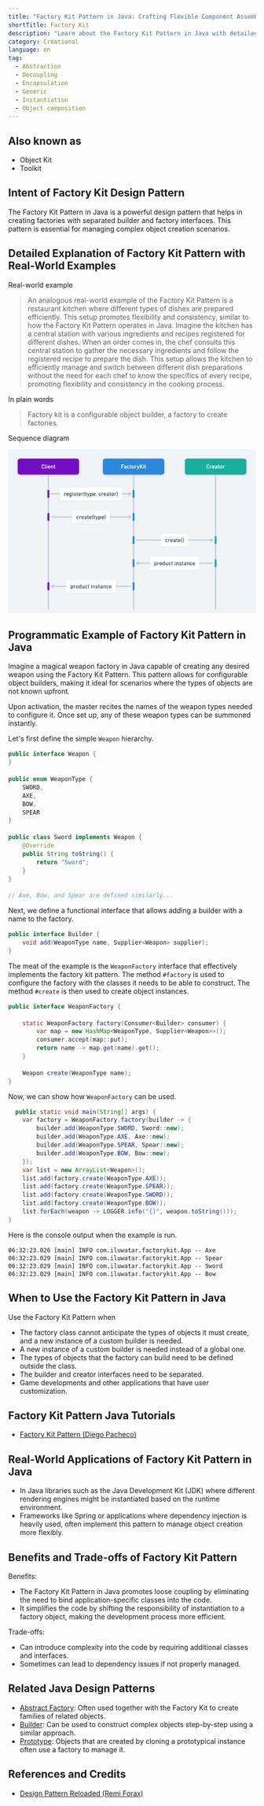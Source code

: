 ```yaml
---
title: "Factory Kit Pattern in Java: Crafting Flexible Component Assemblies"
shortTitle: Factory Kit
description: "Learn about the Factory Kit Pattern in Java with detailed explanations, real-world examples, and practical applications. Improve your Java skills with our comprehensive guide."
category: Creational
language: en
tag:
  - Abstraction
  - Decoupling
  - Encapsulation
  - Generic
  - Instantiation
  - Object composition
---
```


## Also known as

* Object Kit
* Toolkit

## Intent of Factory Kit Design Pattern

The Factory Kit Pattern in Java is a powerful design pattern that helps in creating factories with separated builder and factory interfaces. This pattern is essential for managing complex object creation scenarios.

## Detailed Explanation of Factory Kit Pattern with Real-World Examples

Real-world example

> An analogous real-world example of the Factory Kit Pattern is a restaurant kitchen where different types of dishes are prepared efficiently. This setup promotes flexibility and consistency, similar to how the Factory Kit Pattern operates in Java. Imagine the kitchen has a central station with various ingredients and recipes registered for different dishes. When an order comes in, the chef consults this central station to gather the necessary ingredients and follow the registered recipe to prepare the dish. This setup allows the kitchen to efficiently manage and switch between different dish preparations without the need for each chef to know the specifics of every recipe, promoting flexibility and consistency in the cooking process.

In plain words

> Factory kit is a configurable object builder, a factory to create factories.

Sequence diagram

![Factory Kit sequence diagram](./etc/factory-kit-sequence-diagram.png)

## Programmatic Example of Factory Kit Pattern in Java

Imagine a magical weapon factory in Java capable of creating any desired weapon using the Factory Kit Pattern. This pattern allows for configurable object builders, making it ideal for scenarios where the types of objects are not known upfront.

Upon activation, the master recites the names of the weapon types needed to configure it. Once set up, any of these weapon types can be summoned instantly.

Let's first define the simple `Weapon` hierarchy.

```java
public interface Weapon {
}

public enum WeaponType {
    SWORD,
    AXE,
    BOW,
    SPEAR
}

public class Sword implements Weapon {
    @Override
    public String toString() {
        return "Sword";
    }
}

// Axe, Bow, and Spear are defined similarly...
```

Next, we define a functional interface that allows adding a builder with a name to the factory.

```java
public interface Builder {
    void add(WeaponType name, Supplier<Weapon> supplier);
}
```

The meat of the example is the `WeaponFactory` interface that effectively implements the factory kit pattern. The method `#factory` is used to configure the factory with the classes it needs to be able to construct. The method `#create` is then used to create object instances.

```java
public interface WeaponFactory {

    static WeaponFactory factory(Consumer<Builder> consumer) {
        var map = new HashMap<WeaponType, Supplier<Weapon>>();
        consumer.accept(map::put);
        return name -> map.get(name).get();
    }

    Weapon create(WeaponType name);
}
```

Now, we can show how `WeaponFactory` can be used.

```java
  public static void main(String[] args) {
    var factory = WeaponFactory.factory(builder -> {
        builder.add(WeaponType.SWORD, Sword::new);
        builder.add(WeaponType.AXE, Axe::new);
        builder.add(WeaponType.SPEAR, Spear::new);
        builder.add(WeaponType.BOW, Bow::new);
    });
    var list = new ArrayList<Weapon>();
    list.add(factory.create(WeaponType.AXE));
    list.add(factory.create(WeaponType.SPEAR));
    list.add(factory.create(WeaponType.SWORD));
    list.add(factory.create(WeaponType.BOW));
    list.forEach(weapon -> LOGGER.info("{}", weapon.toString()));
}
```

Here is the console output when the example is run.

```
06:32:23.026 [main] INFO com.iluwatar.factorykit.App -- Axe
06:32:23.029 [main] INFO com.iluwatar.factorykit.App -- Spear
06:32:23.029 [main] INFO com.iluwatar.factorykit.App -- Sword
06:32:23.029 [main] INFO com.iluwatar.factorykit.App -- Bow
```

## When to Use the Factory Kit Pattern in Java

Use the Factory Kit Pattern when

* The factory class cannot anticipate the types of objects it must create, and a new instance of a custom builder is needed.
* A new instance of a custom builder is needed instead of a global one.
* The types of objects that the factory can build need to be defined outside the class.
* The builder and creator interfaces need to be separated.
* Game developments and other applications that have user customization.

## Factory Kit Pattern Java Tutorials

* [Factory Kit Pattern (Diego Pacheco)](https://diego-pacheco.medium.com/factory-kit-pattern-66d5ccb0c405)

## Real-World Applications of Factory Kit Pattern in Java

* In Java libraries such as the Java Development Kit (JDK) where different rendering engines might be instantiated based on the runtime environment.
* Frameworks like Spring or applications where dependency injection is heavily used, often implement this pattern to manage object creation more flexibly.

## Benefits and Trade-offs of Factory Kit Pattern

Benefits:

* The Factory Kit Pattern in Java promotes loose coupling by eliminating the need to bind application-specific classes into the code.
* It simplifies the code by shifting the responsibility of instantiation to a factory object, making the development process more efficient.

Trade-offs:

* Can introduce complexity into the code by requiring additional classes and interfaces.
* Sometimes can lead to dependency issues if not properly managed.

## Related Java Design Patterns

* [Abstract Factory](https://java-design-patterns.com/patterns/abstract-factory/): Often used together with the Factory Kit to create families of related objects.
* [Builder](https://java-design-patterns.com/patterns/builder/): Can be used to construct complex objects step-by-step using a similar approach.
* [Prototype](https://java-design-patterns.com/patterns/prototype/): Objects that are created by cloning a prototypical instance often use a factory to manage it.

## References and Credits

* [Design Pattern Reloaded (Remi Forax)](https://www.youtube.com/watch?v=-k2X7guaArU)

